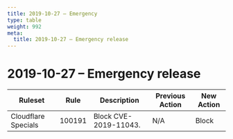 ```yaml
---
title: 2019-10-27 – Emergency
type: table
weight: 992
meta:
  title: 2019-10-27 – Emergency release
---
```


# 2019-10-27 – Emergency release

<TableWrap><table style="width: 100%">

<thead>
  <tr>
    <th>Ruleset</th>
    <th>Rule</th>
    <th>Description</th>
    <th>Previous Action</th>
    <th>New Action</th>
  </tr>
</thead>
<tbody>
  <tr>
    <td>Cloudflare Specials</td>
    <td>100191</td>
    <td>Block CVE-2019-11043.</td>
    <td>N/A</td>
    <td>Block</td>
  </tr>
</tbody>

</table></TableWrap>
